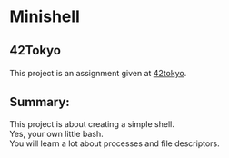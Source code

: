 # Minishell  
## 42Tokyo  
This project is an assignment given at [42tokyo](https://42tokyo.jp/).　　


## Summary:  
This project is about creating a simple shell.  
Yes, your own little bash.  
You will learn a lot about processes and file descriptors.  
